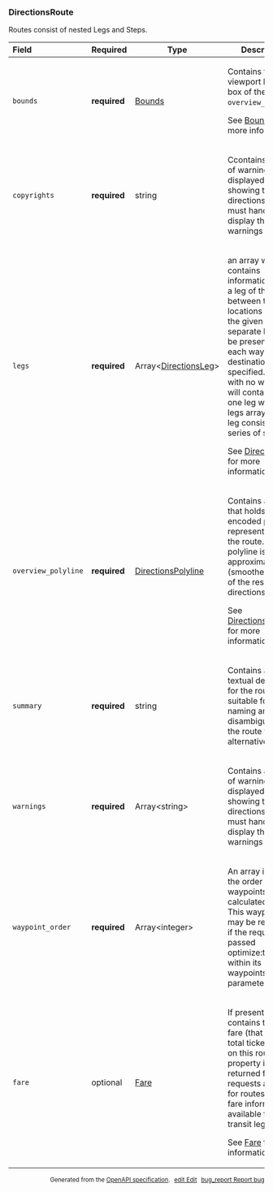 <!--- This is a generated file, do not edit! -->
<!--- [START maps_http_schema_directionsroute] -->
<h3 class="schema-object" id="DirectionsRoute">DirectionsRoute</h3>

Routes consist of nested Legs and Steps.

| Field               | Required     | Type                                                           | Description                                                                                                                                                                                                                                                                                                                                                                                                                              |
| :------------------ | ------------ | -------------------------------------------------------------- | ---------------------------------------------------------------------------------------------------------------------------------------------------------------------------------------------------------------------------------------------------------------------------------------------------------------------------------------------------------------------------------------------------------------------------------------- |
| `bounds`            | **required** | [Bounds](#Bounds "Bounds")                                     | <div class="ref-property-description"><p>Contains the viewport bounding box of the <code>overview_polyline</code>.</p><p>See <a href="#Bounds">Bounds</a> for more information.</div>                                                                                                                                                                                                                                                    |
| `copyrights`        | **required** | string                                                         | <div class="nonref-property-description"><p>Ccontains an array of warnings to be displayed when showing these directions. You must handle and display these warnings yourself.</p></div>                                                                                                                                                                                                                                                 |
| `legs`              | **required** | Array&lt;[DirectionsLeg](#DirectionsLeg "DirectionsLeg")&gt;   | <div class="ref-property-description"><p>an array which contains information about a leg of the route, between two locations within the given route. A separate leg will be present for each waypoint or destination specified. (A route with no waypoints will contain exactly one leg within the legs array.) Each leg consists of a series of steps.</p><p>See <a href="#DirectionsLeg">DirectionsLeg</a> for more information.</div> |
| `overview_polyline` | **required** | [DirectionsPolyline](#DirectionsPolyline "DirectionsPolyline") | <div class="ref-property-description"><p>Contains an object that holds an encoded polyline representation of the route. This polyline is an approximate (smoothed) path of the resulting directions.</p><p>See <a href="#DirectionsPolyline">DirectionsPolyline</a> for more information.</div>                                                                                                                                          |
| `summary`           | **required** | string                                                         | <div class="nonref-property-description"><p>Contains a short textual description for the route, suitable for naming and disambiguating the route from alternatives.</p></div>                                                                                                                                                                                                                                                            |
| `warnings`          | **required** | Array&lt;string&gt;                                            | <div class="nonref-property-description"><p>Contains an array of warnings to be displayed when showing these directions. You must handle and display these warnings yourself.</p></div>                                                                                                                                                                                                                                                  |
| `waypoint_order`    | **required** | Array&lt;integer&gt;                                           | <div class="nonref-property-description"><p>An array indicating the order of any waypoints in the calculated route. This waypoints may be reordered if the request was passed optimize:true within its waypoints parameter.</p></div>                                                                                                                                                                                                    |
| `fare`              | optional     | [Fare](#Fare "Fare")                                           | <div class="ref-property-description"><p>If present, contains the total fare (that is, the total ticket costs) on this route. This property is only returned for transit requests and only for routes where fare information is available for all transit legs.</p><p>See <a href="#Fare">Fare</a> for more information.</div>                                                                                                           |

<p style="text-align: right; font-size: smaller;">Generated from the <a class="gc-analytics-event" data-category="GMP" data-label="openapi-github" href="https://github.com/googlemaps/openapi-specification" title="Google Maps Platform OpenAPI Specification" class="external">OpenAPI specification</a>.
<a class="gc-analytics-event" data-category="GMP" data-label="openapi-github-maps-http-schema-directionsroute" data-action="edit" style="margin-left: 5px;" href="https://github.com/googlemaps/openapi-specification/blob/main/specification/schemas/DirectionsRoute.yml" title="Edit on GitHub"><span class="material-icons">edit</span> Edit</a>
<a class="gc-analytics-event" data-category="GMP" data-label="openapi-github-maps-http-schema-directionsroute" data-action="bug" style="margin-left: 5px;" href="https://github.com/googlemaps/openapi-specification/issues/new?assignees=&labels=type%3A+bug%2C+triage+me&template=bug_report.md&title=[schemas] Bug - DirectionsRoute" title="File bug for schemas on GitHub"><span class="material-icons">bug_report</span> Report bug</a>
</p>

<!--- [END maps_http_schema_directionsroute] -->
